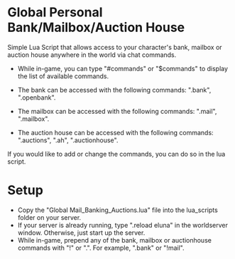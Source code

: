 # Global Personal Bank/Mailbox/Auction House
Simple Lua Script that allows access to your character's bank, mailbox or auction house anywhere in the world via chat commands.

- While in-game, you can type "#commands" or "$commands" to display the list of available commands.

- The bank can be accessed with the following commands: ".bank", ".openbank".
- The mailbox can be accessed with the following commands: ".mail", ".mailbox".
- The auction house can be accessed with the following commands: ".auctions", ".ah", ".auctionhouse".

If you would like to add or change the commands, you can do so in the lua script.


# Setup

- Copy the "Global Mail_Banking_Auctions.lua" file into the lua_scripts folder on your server.
- If your server is already running, type ".reload eluna" in the worldserver window.  Otherwise, just start up the server.
- While in-game, prepend any of the bank, mailbox or auctionhouse commands with "!" or ".".  For example, ".bank" or "!mail".
